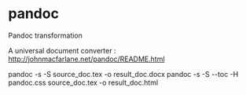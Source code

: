 # pandoc
Pandoc transformation

A universal document converter : http://johnmacfarlane.net/pandoc/README.html

pandoc -s -S source_doc.tex -o result_doc.docx
pandoc -s -S --toc -H pandoc.css source_doc.tex -o result_doc.html
